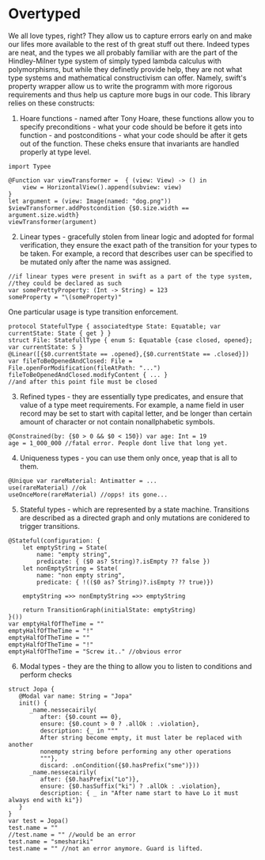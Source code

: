 # Overtyped

We all love types, right? They allow us to capture errors early on and make our lifes more available to the rest of th great stuff out there.
Indeed types are neat, and the types we all probably familiar with are the part of the Hindley-Milner type system of simply typed lambda calculus with polymorphisms, but while they definetly provide help, they are not what type systems and mathematical constructivism can offer. Namely, swift's property wrapper allow us to write the programm with more rigorous requirements and thus help us capture more bugs in our code. This library relies on these constructs:

1. Hoare functions - named after Tony Hoare, these functions allow you to specify preconditions - what your code should be before it gets into function - and postconditions - what your code should be after it gets out of the function. These cheks ensure that invariants are handled properly at type level.
```
import Typee

@Function var viewTransformer =  { (view: View) -> () in
    view = HorizontalView().append(subview: view)
}
let argument = (view: Image(named: "dog.png"))
$viewTransformer.addPostcondition {$0.size.width == argument.size.width}
viewTransformer(argument)
```

2. Linear types - gracefully stolen from linear logic and adopted for formal verification, they ensure the exact path of the transition for your types to be taken. For example, a record that describes user can be specified to be mutated only after the name was assigned.
```
//if linear types were present in swift as a part of the type system,
//they could be declared as such
var somePrettyProperty: (Int -> String) = 123
someProperty = "\(someProperty)"
```
One particular usage is type transition enforcement.
```
protocol StatefulType { associatedtype State: Equatable; var currentState: State { get } }
struct File: StatefullType { enum S: Equatable {case closed, opened}; var currentState: S }
@Linear([{$0.currentState == .opened},{$0.currentState == .closed}]) 
var fileToBeOpenedAndClosed: File = File.openForModification(fileAtPath: "...")
fileToBeOpenedAndClosed.modifyContent { ... }
//and after this point file must be closed
```

3. Refined types - they are essentially type predicates, and ensure that value of a type meet requirements. For example, a name field in user record may be set to start with capital letter, and be longer than certain amount of character or not contain nonallphabetic symbols.
```
@Constrained(by: {$0 > 0 && $0 < 150}) var age: Int = 19
age = 1_000_000 //fatal error. People dont live that long yet.
```

4. Uniqueness types - you can use them only once, yeap that is all to them.
```
@Unique var rareMaterial: Antimatter = ...
use(rareMaterial) //ok
useOnceMore(rareMaterial) //opps! its gone...
```

5. Stateful types - which are represented by a state machine. Transitions are described as a directed graph and only mutations are conidered to trigger transitions.
```
@Stateful(configuration: {
    let emptyString = State(
        name: "empty string",
        predicate: { ($0 as? String)?.isEmpty ?? false })
    let nonEmptyString = State(
        name: "non empty string",
        predicate: { !(($0 as? String)?.isEmpty ?? true)})
        
    emptyString =>> nonEmptyString =>> emptyString
    
    return TransitionGraph(initialState: emptyString)
}())
var emptyHalfOfTheTime = ""
emptyHalfOfTheTime = "!"
emptyHalfOfTheTime = ""
emptyHalfOfTheTime = "!"
emptyHalfOfTheTime = "Screw it.." //obvious error
```

6. Modal types - they are the thing to allow you to listen to conditions and perform checks
```
struct Jopa {
   @Modal var name: String = "Jopa"
   init() {
      _name.nessecairily(
         after: {$0.count == 0},
         ensure: {$0.count > 0 ? .allOk : .violation},
         description: {_ in """
         After string become empty, it must later be replaced with another
         nonempty string before performing any other operations
         """},
         discard: .onCondition({$0.hasPrefix("sme")}))
      _name.nessecairily(
         after: {$0.hasPrefix("Lo")},
         ensure: {$0.hasSuffix("ki") ? .allOk : .violation},
         description: { _ in "After name start to have Lo it must always end with ki"})
   }
}
var test = Jopa()
test.name = ""
//test.name = "" //would be an error 
test.name = "smeshariki"
test.name = "" //not an error anymore. Guard is lifted.
```
